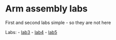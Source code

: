 # Arm assembly labs

First and second labs simple - so they are not here

Labs:
    - [lab3](lab3/)
    - [lab4](lab4/)
    - [lab5](lab5/)
